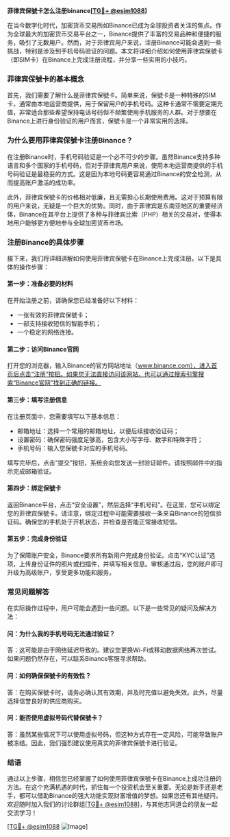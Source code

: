 **菲律宾保號卡怎么注册binance[[TG💪+ @esim1088](https://t.me/s/esim1088)]**

在当今数字化时代，加密货币交易所如Binance已成为全球投资者关注的焦点。作为全球最大的加密货币交易平台之一，Binance提供了丰富的交易品种和便捷的服务，吸引了无数用户。然而，对于菲律宾用户来说，注册Binance可能会遇到一些挑战，特别是涉及到手机号码验证的问题。本文将详细介绍如何使用菲律宾保號卡（即SIM卡）在Binance上完成注册流程，并分享一些实用的小技巧。

### **菲律宾保號卡的基本概念**

首先，我们需要了解什么是菲律宾保號卡。简单来说，保號卡是一种特殊的SIM卡，通常由本地运营商提供，用于保留用户的手机号码。这种卡通常不需要定期充值，非常适合那些希望保持电话号码但不频繁使用手机服务的人群。对于想要在Binance上进行身份验证的用户而言，保號卡是一个非常实用的选择。

### **为什么要用菲律宾保號卡注册Binance？**

在注册Binance时，手机号码验证是一个必不可少的步骤。虽然Binance支持多种语言和多个国家的手机号码，但对于菲律宾用户来说，使用本地运营商提供的手机号码验证是最稳妥的方式。这是因为本地号码更容易通过Binance的安全检测，从而提高账户激活的成功率。

此外，菲律宾保號卡的价格相对低廉，且无需担心长期使用费用。这对于预算有限的用户来说，无疑是一个巨大的优势。同时，由于菲律宾是东南亚地区的重要经济体，Binance在其平台上提供了多种与菲律宾比索（PHP）相关的交易对，使得本地用户能够更方便地参与全球加密货币市场。

### **注册Binance的具体步骤**

接下来，我们将详细讲解如何使用菲律宾保號卡在Binance上完成注册。以下是具体的操作步骤：

#### **第一步：准备必要的材料**
在开始注册之前，请确保您已经准备好以下材料：
- 一张有效的菲律宾保號卡；
- 一部支持接收短信的智能手机；
- 一个稳定的网络连接。

#### **第二步：访问Binance官网**
打开您的浏览器，输入Binance的官方网站地址（www.binance.com），进入首页后点击“注册”按钮。如果您无法直接访问该网站，也可以通过搜索引擎搜索“Binance官网”找到正确的链接。

#### **第三步：填写注册信息**
在注册页面中，您需要填写以下基本信息：
- 邮箱地址：选择一个常用的邮箱地址，以便后续接收验证码；
- 设置密码：确保密码强度足够高，包含大小写字母、数字和特殊字符；
- 手机号码：输入您保號卡对应的手机号码。

填写完毕后，点击“提交”按钮，系统会向您发送一封验证邮件。请按照邮件中的指示完成邮箱验证。

#### **第四步：绑定保號卡**
返回Binance平台，点击“安全设置”，然后选择“手机号码”。在这里，您可以绑定您的菲律宾保號卡。请注意，绑定过程中可能需要接收一条来自Binance的短信验证码。确保您的手机处于开机状态，并检查是否能正常接收短信。

#### **第五步：完成身份验证**
为了保障账户安全，Binance要求所有新用户完成身份验证。点击“KYC认证”选项，上传身份证件的照片或扫描件，并填写相关信息。审核通过后，您的账户即可升级为高级账户，享受更多功能和服务。

### **常见问题解答**

在实际操作过程中，用户可能会遇到一些问题。以下是一些常见的疑问及解决方法：

#### **问：为什么我的手机号码无法通过验证？**
答：这可能是由于网络延迟导致的。建议您更换Wi-Fi或移动数据网络再次尝试。如果问题仍然存在，可以联系Binance客服寻求帮助。

#### **问：如何确保保號卡的有效性？**
答：在购买保號卡时，请务必确认其有效期，并及时充值以避免失效。此外，尽量选择信誉良好的供应商购买。

#### **问：能否使用虚拟号码代替保號卡？**
答：虽然某些情况下可以使用虚拟号码，但这种方式存在一定风险，可能导致账户被冻结。因此，我们强烈建议使用真实的菲律宾保號卡进行验证。

### **结语**

通过以上步骤，相信您已经掌握了如何使用菲律宾保號卡在Binance上成功注册的方法。在这个充满机遇的时代，抓住每一个投资机会至关重要。无论是新手还是老手，都可以借助Binance的强大功能实现财富增值的梦想。如果您还有其他疑问，欢迎随时加入我们的讨论群组[[TG💪+ @esim1088](https://t.me/s/esim1088)]，与其他志同道合的朋友一起交流学习！

[[TG💪+ @esim1088](https://t.me/s/esim1088) ![Image](https://i.postimg.cc/4NQfJmqS/Snipaste-2025-05-13-00-14-12.png)]